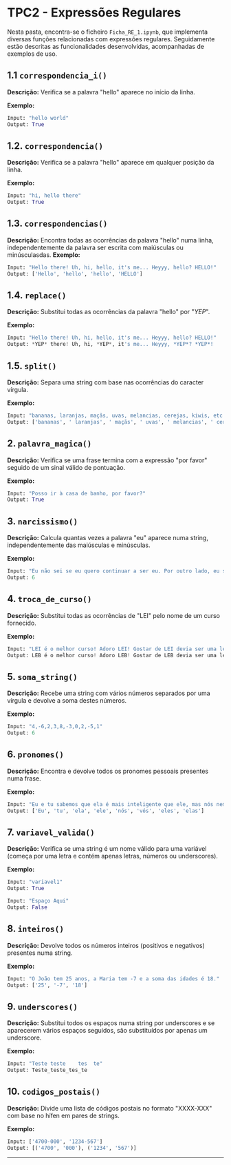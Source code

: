 # TPC2 - Expressões Regulares

Nesta pasta, encontra-se o ficheiro `Ficha_RE_1.ipynb`, que implementa diversas funções relacionadas com expressões regulares. Seguidamente estão descritas as funcionalidades desenvolvidas, acompanhadas de exemplos de uso.

## 1.1 `correspondencia_i()`

**Descrição:** Verifica se a palavra "hello" aparece no início da linha.

**Exemplo:**
```python
Input: "hello world"
Output: True
```

## 1.2. `correspondencia()`

**Descrição:** Verifica se a palavra "hello" aparece em qualquer posição da linha.

**Exemplo:**
```python
Input: "hi, hello there"
Output: True
```

## 1.3. `correspondencias()`

**Descrição:** Encontra todas as ocorrências da palavra "hello" numa linha, independentemente  da palavra ser escrita com maiúsculas ou minúsculasdas.
**Exemplo:**
```python
Input: "Hello there! Uh, hi, hello, it's me... Heyyy, hello? HELLO!"
Output: ['Hello', 'hello', 'hello', 'HELLO']
```

## 1.4. `replace()`

**Descrição:** Substitui todas as ocorrências da palavra "hello" por "*YEP*".

**Exemplo:**
```python
Input: "Hello there! Uh, hi, hello, it's me... Heyyy, hello? HELLO!"
Output: *YEP* there! Uh, hi, *YEP*, it's me... Heyyy, *YEP*? *YEP*!
```

## 1.5. `split()`

**Descrição:** Separa uma string com base nas ocorrências do caracter vírgula.

**Exemplo:**
```python
Input: "bananas, laranjas, maçãs, uvas, melancias, cerejas, kiwis, etc."
Output: ['bananas', ' laranjas', ' maçãs', ' uvas', ' melancias', ' cerejas', ' kiwis', ' etc.']
```

## 2. `palavra_magica()`

**Descrição:** Verifica se uma frase termina com a expressão "por favor" seguido de um sinal válido de pontuação.

**Exemplo:**
```python
Input: "Posso ir à casa de banho, por favor?"
Output: True
```

## 3. `narcissismo()`

**Descrição:** Calcula quantas vezes a palavra "eu" aparece numa string, independentemente das maiúsculas e minúsculas.

**Exemplo:**
```python
Input: "Eu não sei se eu quero continuar a ser eu. Por outro lado, eu ser eu é uma parte importante de quem EU sou."
Output: 6
```

## 4. `troca_de_curso()`

**Descrição:** Substitui todas as ocorrências de "LEI" pelo nome de um curso fornecido.

**Exemplo:**
```python
Input: "LEI é o melhor curso! Adoro LEI! Gostar de LEI devia ser uma lei.","LEB"
Output: LEB é o melhor curso! Adoro LEB! Gostar de LEB devia ser uma lei.
```

## 5. `soma_string()`

**Descrição:** Recebe uma string com vários números separados por uma vírgula e devolve a soma destes números.

**Exemplo:**
```python
Input: "4,-6,2,3,8,-3,0,2,-5,1"
Output: 6
```

## 6. `pronomes()`

**Descrição:** Encontra e devolve todos os pronomes pessoais presentes numa frase.

**Exemplo:**
```python
Input: "Eu e tu sabemos que ela é mais inteligente que ele, mas nós nem sabemos sobre vós, e eles e elas estão confusos."
Output: ['Eu', 'tu', 'ela', 'ele', 'nós', 'vós', 'eles', 'elas']
```

## 7. `variavel_valida()`

**Descrição:** Verifica se uma string é um nome válido para uma variável (começa por uma letra e contém apenas letras, números ou underscores).

**Exemplo:**
```python
Input: "variavel1"
Output: True

Input: "Espaço Aqui"
Output: False
```

## 8. `inteiros()`

**Descrição:** Devolve todos os números inteiros (positivos e negativos) presentes numa string.

**Exemplo:**
```python
Input: "O João tem 25 anos, a Maria tem -7 e a soma das idades é 18."
Output: ['25', '-7', '18']
```

## 9. `underscores()`

**Descrição:** Substitui todos os espaços numa string por underscores e se aparecerem vários espaços seguidos, são substituídos por apenas um underscore.

**Exemplo:**
```python
Input: "Teste teste    tes  te"
Output: Teste_teste_tes_te
```

## 10. `codigos_postais()`

**Descrição:** Divide uma lista de códigos postais no formato "XXXX-XXX" com base no hífen em pares de strings.

**Exemplo:**
```python
Input: ['4700-000', '1234-567']
Output: [('4700', '000'), ('1234', '567')]
```

---

